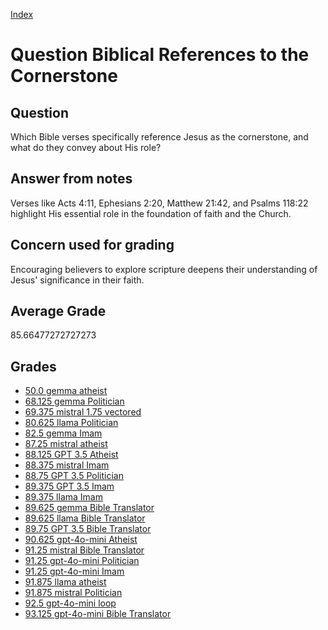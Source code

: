 
[Index](../../index.md)
# Question Biblical References to the Cornerstone
## Question
Which Bible verses specifically reference Jesus as the cornerstone, and what do they convey about His role?

## Answer from notes
Verses like Acts 4:11, Ephesians 2:20, Matthew 21:42, and Psalms 118:22 highlight His essential role in the foundation of faith and the Church.

## Concern used for grading
Encouraging believers to explore scripture deepens their understanding of Jesus' significance in their faith.

## Average Grade
85.66477272727273

## Grades
 * [50.0 gemma atheist](../answers/gemma_atheist/Biblical_References_to_the_Cornerstone.md)
 * [68.125 gemma Politician](../answers/gemma_Politician/Biblical_References_to_the_Cornerstone.md)
 * [69.375 mistral 1.75 vectored](../answers/mistral_1.75_vectored/Biblical_References_to_the_Cornerstone.md)
 * [80.625 llama Politician](../answers/llama_Politician/Biblical_References_to_the_Cornerstone.md)
 * [82.5 gemma Imam](../answers/gemma_Imam/Biblical_References_to_the_Cornerstone.md)
 * [87.25 mistral atheist](../answers/mistral_atheist/Biblical_References_to_the_Cornerstone.md)
 * [88.125 GPT 3.5 Atheist](../answers/GPT_3.5_Atheist/Biblical_References_to_the_Cornerstone.md)
 * [88.375 mistral Imam](../answers/mistral_Imam/Biblical_References_to_the_Cornerstone.md)
 * [88.75 GPT 3.5 Politician](../answers/GPT_3.5_Politician/Biblical_References_to_the_Cornerstone.md)
 * [89.375 GPT 3.5 Imam](../answers/GPT_3.5_Imam/Biblical_References_to_the_Cornerstone.md)
 * [89.375 llama Imam](../answers/llama_Imam/Biblical_References_to_the_Cornerstone.md)
 * [89.625 gemma Bible Translator](../answers/gemma_Bible_Translator/Biblical_References_to_the_Cornerstone.md)
 * [89.625 llama Bible Translator](../answers/llama_Bible_Translator/Biblical_References_to_the_Cornerstone.md)
 * [89.75 GPT 3.5 Bible Translator](../answers/GPT_3.5_Bible_Translator/Biblical_References_to_the_Cornerstone.md)
 * [90.625 gpt-4o-mini Atheist](../answers/gpt-4o-mini_Atheist/Biblical_References_to_the_Cornerstone.md)
 * [91.25 mistral Bible Translator](../answers/mistral_Bible_Translator/Biblical_References_to_the_Cornerstone.md)
 * [91.25 gpt-4o-mini Politician](../answers/gpt-4o-mini_Politician/Biblical_References_to_the_Cornerstone.md)
 * [91.25 gpt-4o-mini Imam](../answers/gpt-4o-mini_Imam/Biblical_References_to_the_Cornerstone.md)
 * [91.875 llama atheist](../answers/llama_atheist/Biblical_References_to_the_Cornerstone.md)
 * [91.875 mistral Politician](../answers/mistral_Politician/Biblical_References_to_the_Cornerstone.md)
 * [92.5 gpt-4o-mini loop](../answers/gpt-4o-mini_loop/Biblical_References_to_the_Cornerstone.md)
 * [93.125 gpt-4o-mini Bible Translator](../answers/gpt-4o-mini_Bible_Translator/Biblical_References_to_the_Cornerstone.md)
